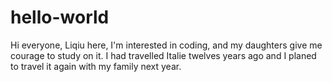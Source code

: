 # hello-world
Hi everyone, Liqiu here, I'm interested in coding, and my daughters give me courage to study on it.
I had travelled Italie twelves years ago and I planed to travel it again with my family next year.
